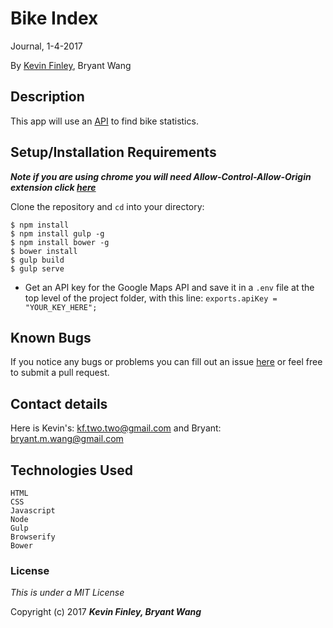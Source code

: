 # Bike Index

 Journal, 1-4-2017

 By [Kevin Finley](http://www.kfinley.com), Bryant Wang

## Description

This app will use an [API](https://bikeindex.org/documentation/api_v3) to find bike statistics.

## Setup/Installation Requirements

***Note if you are using chrome you will need Allow-Control-Allow-Origin extension click [here](https://chrome.google.com/webstore/detail/allow-control-allow-origi/nlfbmbojpeacfghkpbjhddihlkkiljbi?hl=en)***

Clone the repository and `cd` into your directory:
```
$ npm install
$ npm install gulp -g
$ npm install bower -g
$ bower install
$ gulp build
$ gulp serve
```
* Get an API key for the Google Maps API and save it in a `.env` file at the top level of the project folder, with this line: `exports.apiKey = "YOUR_KEY_HERE";`
## Known Bugs

If you notice any bugs or problems you can fill out an issue [here](http://www.github.com/kftwotwo/bike_index/issues) or feel free to submit a pull request.

## Contact details
Here is Kevin's: kf.two.two@gmail.com and Bryant: bryant.m.wang@gmail.com

## Technologies Used
```
HTML
CSS
Javascript
Node
Gulp
Browserify
Bower
```
### License

*This is under a MIT License*

Copyright (c) 2017 **_Kevin Finley, Bryant Wang_**
